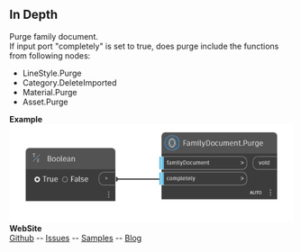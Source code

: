 ﻿## In Depth  
Purge family document.  
If input port "completely" is set to true, does purge include the functions from following nodes:  
- LineStyle.Purge
- Category.DeleteImported
- Material.Purge
- Asset.Purge 
  
**Example**  
![Illustration](./Orchid.RevitFamily.FamilyDocument.Purge.png)
**WebSite**  
[Github](https://github.com/erfajo/OrchidForDynamo) -- [Issues](https://github.com/erfajo/OrchidForDynamo/issues) -- [Samples](https://github.com/erfajo/OrchidForDynamo/tree/master/Samples) -- [Blog](https://erfajo.blogspot.com)
